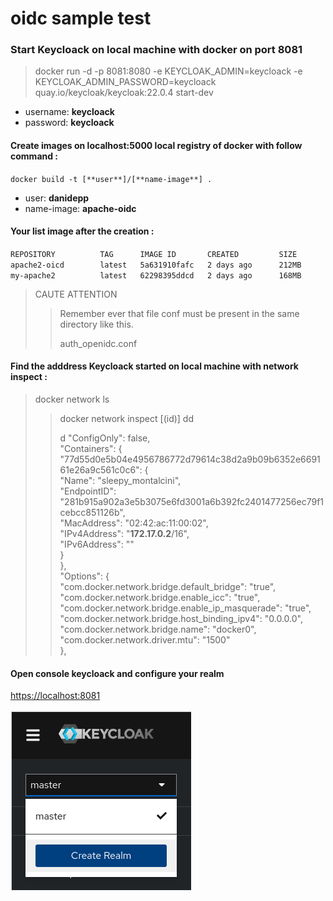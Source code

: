 # oidc sample test 

### Start Keycloack on local machine with docker on port 8081

>  docker run -d -p 8081:8080 -e KEYCLOAK_ADMIN=keycloack -e KEYCLOAK_ADMIN_PASSWORD=keycloack quay.io/keycloak/keycloak:22.0.4 start-dev

* username: **keycloack** 
* password: **keycloack**

#### Create images on localhost:5000 local registry of docker with follow command :

``docker build -t [**user**]/[**name-image**] .``

* user: **danidepp** 
* name-image: **apache-oidc**

#### Your list image after the creation :

``REPOSITORY          TAG      IMAGE ID       CREATED         SIZE`` <br>
``apache2-oicd        latest   5a631910fafc   2 days ago      212MB``<br>
``my-apache2          latest   62298395ddcd   2 days ago      168MB``<br>

> CAUTE ATTENTION
>
>> Remember ever that file conf must be present in the same directory like this.
>>
>> auth_openidc.conf

#### Find the adddress Keycloack started on local machine with network inspect :

> docker network ls
>>   docker network inspect [(id)]
>> dd
>>
>>  d "ConfigOnly": false,<br>
>>        "Containers": {<br>
>>            "77d55d0e5b04e4956786772d79614c38d2a9b09b6352e669161e26a9c561c0c6": {<br>
>>                "Name": "sleepy_montalcini",<br>
>>                "EndpointID": "281b915a902a3e5b3075e6fd3001a6b392fc2401477256ec79f1cebcc851126b",<br>
>>                "MacAddress": "02:42:ac:11:00:02",<br>
>>                "IPv4Address": "**172.17.0.2**/16",<br>
>>                "IPv6Address": ""<br>
>>            }<br>
>>        },<br>
>>        "Options": {<br>
>>            "com.docker.network.bridge.default_bridge": "true",<br>
>>            "com.docker.network.bridge.enable_icc": "true",<br>
>>            "com.docker.network.bridge.enable_ip_masquerade": "true",<br>
>>            "com.docker.network.bridge.host_binding_ipv4": "0.0.0.0",<br>
>>            "com.docker.network.bridge.name": "docker0",<br>
>>            "com.docker.network.driver.mtu": "1500"<br>
>>        },<br>
>> 


#### Open console keycloack and configure your realm 

<https://localhost:8081>

![Console keycloack for create REALM!](/console.png)
